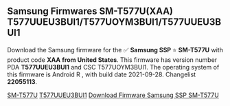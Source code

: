 <h2>Samsung Firmwares SM-T577U(XAA) T577UUEU3BUI1/T577UOYM3BUI1/T577UUEU3BUI1</h2>
Download the Samsung firmware for the ✅ <strong>Samsung SSP </strong> ⭐ <strong>SM-T577U</strong> with product code <strong>XAA</strong> <strong> from United States</strong>. This firmware has version number PDA <strong>T577UUEU3BUI1</strong> and CSC T577UOYM3BUI1. The operating system of this firmware is Android R , with build date 2021-09-28. Changelist <strong>22055113</strong>.


[SM-T577U](https://samfirm.shop/samsung/model/SM-T577U)
[T577UUEU3BUI1](https://samfirm.shop/samsung/pda/T577UUEU3BUI1)
[Download Firmware Samsung SSP SM-T577U](https://samfirm.shop/samsung/firmware/460430)
